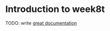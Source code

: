 # Introduction to week8t

TODO: write [great documentation](http://jacobian.org/writing/what-to-write/)
